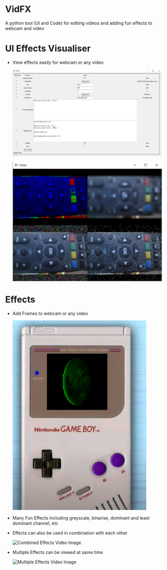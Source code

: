 # VidFX
 A python tool (UI and Code) for editing videos and adding fun effects to webcam and video

# UI Effects Visualiser

   - View effects easily for webcam or any video

     ![UI Image](DocImages/UI.PNG)

     ![UI Output Image](DocImages/UIOutput.PNG)

# Effects

   - Add Frames to webcam or any video

     ![Frame Video Image](GeneratedVisualisations/FrameEffect_1.gif)

   - Many Fun Effects including greyscale, binarise, dominant and least dominant channel, etc
   
   - Effects can also be used in combination with each other

     ![Combined Effects Video Image](GeneratedVisualisations/EffectCombination_1.gif)

   - Multiple Effects can be viewed at same time

     ![Multiple Effects Video Image](GeneratedVisualisations/MultipleEffects_1.gif)
